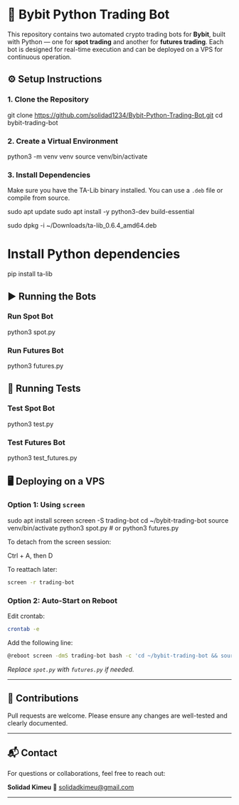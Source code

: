 # 🚀 Bybit Python Trading Bot

This repository contains two automated crypto trading bots for **Bybit**, built with Python — one for **spot trading** and another for **futures trading**. Each bot is designed for real-time execution and can be deployed on a VPS for continuous operation.


## ⚙️ Setup Instructions

### 1. Clone the Repository

git clone https://github.com/solidad1234/Bybit-Python-Trading-Bot.git
cd bybit-trading-bot

### 2. Create a Virtual Environment

python3 -m venv venv
source venv/bin/activate


### 3. Install Dependencies

Make sure you have the TA-Lib binary installed. You can use a `.deb` file or compile from source.

sudo apt update
sudo apt install -y python3-dev build-essential

sudo dpkg -i ~/Downloads/ta-lib_0.6.4_amd64.deb

# Install Python dependencies
pip install ta-lib


## ▶️ Running the Bots

### Run Spot Bot


python3 spot.py


### Run Futures Bot

python3 futures.py

## 🧪 Running Tests

### Test Spot Bot

python3 test.py


### Test Futures Bot

python3 test_futures.py



## 🖥️ Deploying on a VPS

### Option 1: Using `screen` 

sudo apt install screen
screen -S trading-bot
cd ~/bybit-trading-bot
source venv/bin/activate
python3 spot.py  # or python3 futures.py


To detach from the screen session:


Ctrl + A, then D

To reattach later:

```bash
screen -r trading-bot
```

### Option 2: Auto-Start on Reboot

Edit crontab:

```bash
crontab -e
```

Add the following line:

```bash
@reboot screen -dmS trading-bot bash -c 'cd ~/bybit-trading-bot && source venv/bin/activate && python3 spot.py >> bot.log 2>&1'
```

*Replace `spot.py` with `futures.py` if needed.*

---

## 🤝 Contributions

Pull requests are welcome. Please ensure any changes are well-tested and clearly documented.

---

## 📬 Contact

For questions or collaborations, feel free to reach out:

**Solidad Kimeu**
📧 [solidadkimeu@gmail.com](mailto:solidadkimeu@gmail.com)

---


